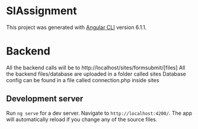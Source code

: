 # SlAssignment

This project was generated with [Angular CLI](https://github.com/angular/angular-cli) version 6.1.1.

# Backend

All the backend calls will be to http://localhost/sites/formsubmit/[files]
All the backend files/database are uploaded in a folder called sites
Database config can be found in a file called connection.php inside sites

## Development server

Run `ng serve` for a dev server. Navigate to `http://localhost:4200/`. The app will automatically reload if you change any of the source files.
